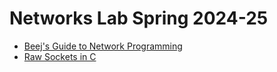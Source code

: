 # Networks Lab Spring 2024-25

- [Beej's Guide to Network Programming](https://beej.us/guide/bgnet/)
- [Raw Sockets in C](https://www.binarytides.com/raw-sockets-c-code-linux/)
